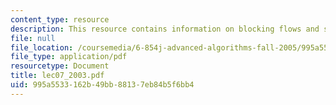 ```yaml
---
content_type: resource
description: This resource contains information on blocking flows and scaling algorithms.
file: null
file_location: /coursemedia/6-854j-advanced-algorithms-fall-2005/995a5533162b49bb88137eb84b5f6bb4_lec07_2003.pdf
file_type: application/pdf
resourcetype: Document
title: lec07_2003.pdf
uid: 995a5533-162b-49bb-8813-7eb84b5f6bb4
---
```

